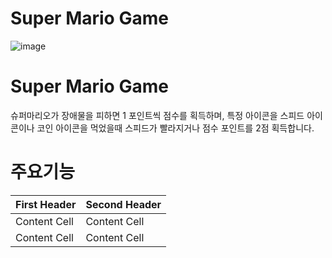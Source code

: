 # Super Mario Game

![image](https://github.com/Hyunjin07/MarioGame/assets/111410288/17cb8dc9-6384-43c6-94d3-180e33d19d75)

# Super Mario Game
슈퍼마리오가 장애물을 피하면 1 포인트씩 점수를 획득하며, 특정 아이콘을 스피드 아이콘이나 코인 아이콘을 먹었을때 스피드가 빨라지거나 점수 포인트를 2점 획득합니다.

# 주요기능
| First Header | Second Header |
| ------------ | ------------- |
| Content Cell | Content Cell  |
| Content Cell | Content Cell  |

